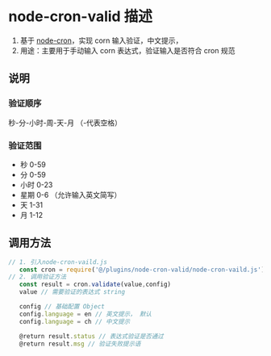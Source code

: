 # node-cron-valid 描述
   1. 基于 [node-cron](https://github.com/kelektiv/node-cron)，实现 corn 输入验证，中文提示，
   2. 用途：主要用于手动输入 corn 表达式，验证输入是否符合 cron 规范
## 说明
   ### 验证顺序 
   秒-分-小时-周-天-月      （-代表空格）
   ### 验证范围
   - 秒  0-59
   - 分  0-59
 - 小时  0-23
 - 星期  0-6 （允许输入英文简写）
 - 天  1-31
 - 月  1-12
## 调用方法
```javascript
// 1. 引入node-cron-vaild.js
   const cron = require('@/plugins/node-cron-valid/node-cron-vaild.js')
// 2. 调用验证方法
   const result = cron.validate(value,config)
   value // 需要验证的表达式 string

   config // 基础配置 Object
   config.language = en // 英文提示， 默认
   config.language = ch // 中文提示

   @return result.status // 表达式验证是否通过
   @return result.msg // 验证失败提示语
```
